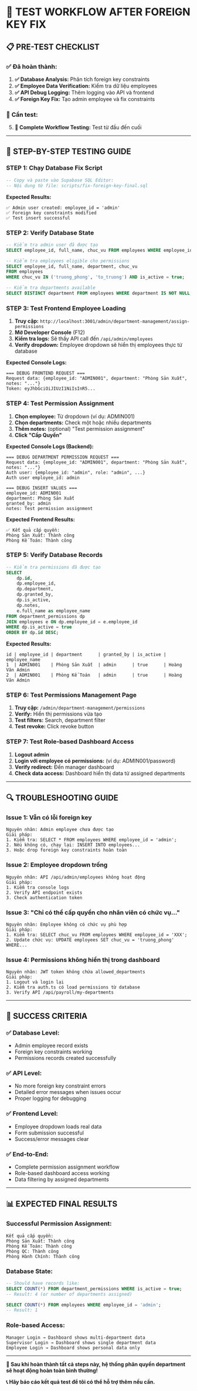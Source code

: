 # 🧪 **TEST WORKFLOW AFTER FOREIGN KEY FIX**

## 📋 **PRE-TEST CHECKLIST**

### ✅ **Đã hoàn thành:**
1. **✅ Database Analysis:** Phân tích foreign key constraints
2. **✅ Employee Data Verification:** Kiểm tra dữ liệu employees
3. **✅ API Debug Logging:** Thêm logging vào API và frontend
4. **✅ Foreign Key Fix:** Tạo admin employee và fix constraints

### 🔄 **Cần test:**
5. **🔄 Complete Workflow Testing:** Test từ đầu đến cuối

---

## 🚀 **STEP-BY-STEP TESTING GUIDE**

### **STEP 1: Chạy Database Fix Script**
```sql
-- Copy và paste vào Supabase SQL Editor:
-- Nội dung từ file: scripts/fix-foreign-key-final.sql
```

**Expected Results:**
```
✅ Admin user created: employee_id = 'admin'
✅ Foreign key constraints modified
✅ Test insert successful
```

### **STEP 2: Verify Database State**
```sql
-- Kiểm tra admin user đã được tạo
SELECT employee_id, full_name, chuc_vu FROM employees WHERE employee_id = 'admin';

-- Kiểm tra employees eligible cho permissions
SELECT employee_id, full_name, department, chuc_vu 
FROM employees 
WHERE chuc_vu IN ('truong_phong', 'to_truong') AND is_active = true;

-- Kiểm tra departments available
SELECT DISTINCT department FROM employees WHERE department IS NOT NULL;
```

### **STEP 3: Test Frontend Employee Loading**
1. **Truy cập:** `http://localhost:3001/admin/department-management/assign-permissions`
2. **Mở Developer Console** (F12)
3. **Kiểm tra logs:** Sẽ thấy API call đến `/api/admin/employees`
4. **Verify dropdown:** Employee dropdown sẽ hiển thị employees thực từ database

**Expected Console Logs:**
```
=== DEBUG FRONTEND REQUEST ===
Request data: {employee_id: "ADMIN001", department: "Phòng Sản Xuất", notes: "..."}
Token: eyJhbGciOiJIUzI1NiIsInR5...
```

### **STEP 4: Test Permission Assignment**
1. **Chọn employee:** Từ dropdown (ví dụ: ADMIN001)
2. **Chọn departments:** Check một hoặc nhiều departments
3. **Thêm notes:** (optional) "Test permission assignment"
4. **Click "Cấp Quyền"**

**Expected Console Logs (Backend):**
```
=== DEBUG DEPARTMENT PERMISSION REQUEST ===
Request data: {employee_id: "ADMIN001", department: "Phòng Sản Xuất", notes: "..."}
Auth user: {employee_id: "admin", role: "admin", ...}
Auth user employee_id: admin

=== DEBUG INSERT VALUES ===
employee_id: ADMIN001
department: Phòng Sản Xuất
granted_by: admin
notes: Test permission assignment
```

**Expected Frontend Results:**
```
✅ Kết quả cấp quyền:
Phòng Sản Xuất: Thành công
Phòng Kế Toán: Thành công
```

### **STEP 5: Verify Database Records**
```sql
-- Kiểm tra permissions đã được tạo
SELECT 
    dp.id,
    dp.employee_id,
    dp.department,
    dp.granted_by,
    dp.is_active,
    dp.notes,
    e.full_name as employee_name
FROM department_permissions dp
JOIN employees e ON dp.employee_id = e.employee_id
WHERE dp.is_active = true
ORDER BY dp.id DESC;
```

**Expected Results:**
```
id | employee_id | department      | granted_by | is_active | employee_name
1  | ADMIN001    | Phòng Sản Xuất  | admin      | true      | Hoàng Văn Admin
2  | ADMIN001    | Phòng Kế Toán   | admin      | true      | Hoàng Văn Admin
```

### **STEP 6: Test Permissions Management Page**
1. **Truy cập:** `/admin/department-management/permissions`
2. **Verify:** Hiển thị permissions vừa tạo
3. **Test filters:** Search, department filter
4. **Test revoke:** Click revoke button

### **STEP 7: Test Role-based Dashboard Access**
1. **Logout admin**
2. **Login với employee có permissions:** (ví dụ: ADMIN001/password)
3. **Verify redirect:** Đến manager dashboard
4. **Check data access:** Dashboard hiển thị data từ assigned departments

---

## 🔍 **TROUBLESHOOTING GUIDE**

### **Issue 1: Vẫn có lỗi foreign key**
```
Nguyên nhân: Admin employee chưa được tạo
Giải pháp:
1. Kiểm tra: SELECT * FROM employees WHERE employee_id = 'admin';
2. Nếu không có, chạy lại: INSERT INTO employees...
3. Hoặc drop foreign key constraints hoàn toàn
```

### **Issue 2: Employee dropdown trống**
```
Nguyên nhân: API /api/admin/employees không hoạt động
Giải pháp:
1. Kiểm tra console logs
2. Verify API endpoint exists
3. Check authentication token
```

### **Issue 3: "Chỉ có thể cấp quyền cho nhân viên có chức vụ..."**
```
Nguyên nhân: Employee không có chức vụ phù hợp
Giải pháp:
1. Kiểm tra: SELECT chuc_vu FROM employees WHERE employee_id = 'XXX';
2. Update chức vụ: UPDATE employees SET chuc_vu = 'truong_phong' WHERE...
```

### **Issue 4: Permissions không hiển thị trong dashboard**
```
Nguyên nhân: JWT token không chứa allowed_departments
Giải pháp:
1. Logout và login lại
2. Kiểm tra auth.ts có load permissions từ database
3. Verify API /api/payroll/my-departments
```

---

## 🎯 **SUCCESS CRITERIA**

### **✅ Database Level:**
- Admin employee record exists
- Foreign key constraints working
- Permissions records created successfully

### **✅ API Level:**
- No more foreign key constraint errors
- Detailed error messages when issues occur
- Proper logging for debugging

### **✅ Frontend Level:**
- Employee dropdown loads real data
- Form submission successful
- Success/error messages clear

### **✅ End-to-End:**
- Complete permission assignment workflow
- Role-based dashboard access working
- Data filtering by assigned departments

---

## 📊 **EXPECTED FINAL RESULTS**

### **Successful Permission Assignment:**
```
Kết quả cấp quyền:
Phòng Sản Xuất: Thành công
Phòng Kế Toán: Thành công
Phòng QC: Thành công
Phòng Hành Chính: Thành công
```

### **Database State:**
```sql
-- Should have records like:
SELECT COUNT(*) FROM department_permissions WHERE is_active = true;
-- Result: 4 (or number of departments assigned)

SELECT COUNT(*) FROM employees WHERE employee_id = 'admin';
-- Result: 1
```

### **Role-based Access:**
```
Manager Login → Dashboard shows multi-department data
Supervisor Login → Dashboard shows single department data
Employee Login → Dashboard shows personal data only
```

---

**🎉 Sau khi hoàn thành tất cả steps này, hệ thống phân quyền department sẽ hoạt động hoàn toàn bình thường!**

**📞 Hãy báo cáo kết quả test để tôi có thể hỗ trợ thêm nếu cần.**
